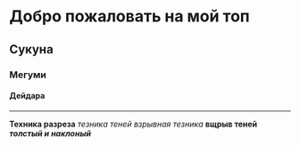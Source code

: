 # Добро пожаловать на мой топ
## Сукуна
### Мегуми
#### Дейдара
___

**Техника разреза**
*тезника теней*
_взрывная тезника_
__вщрыв теней__
___толстый и наклоный___
